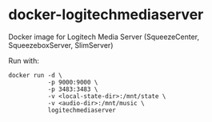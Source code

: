 # docker-logitechmediaserver

Docker image for Logitech Media Server (SqueezeCenter, SqueezeboxServer, SlimServer)

Run with:

```
docker run -d \
           -p 9000:9000 \
           -p 3483:3483 \
           -v <local-state-dir>:/mnt/state \
           -v <audio-dir>:/mnt/music \
           logitechmediaserver
```

